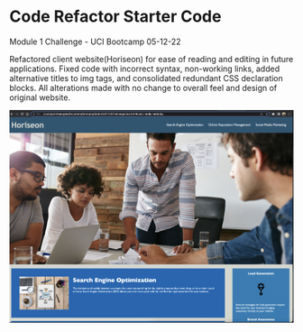 # Code Refactor Starter Code
Module 1 Challenge - UCI Bootcamp 05-12-22

Refactored client website(Horiseon) for ease of reading and editing in future applications. Fixed code with incorrect syntax, non-working links, added alternative titles to img tags, and consolidated redundant CSS declaration blocks. All alterations made with no change to overall feel and design of original website. 

![Application Screenshot](./Module%201%20Challenge%20Screenshot.png)